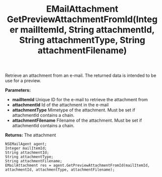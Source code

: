 ﻿---
uid: crmscript_ref_NSEMailAgent_GetPreviewAttachmentFromId
title: EMailAttachment GetPreviewAttachmentFromId(Integer mailItemId, String attachmentId, String attachmentType, String attachmentFilename)
intellisense: NSEMailAgent.GetPreviewAttachmentFromId
keywords: NSEMailAgent, GetPreviewAttachmentFromId
so.topic: reference
---

Retrieve an attachment from an e-mail. The returned data is intended to be use for a preview.

**Parameters:**
 - **mailItemId** Unique ID for the e-mail to retrieve the attachment from
 - **attachmentId** Id of the attachment in the e-mail
 - **attachmentType** Mimetype of the attachment. Must be set if attachmentId contains a chain.
 - **attachmentFilename** Filename of the attachment. Must be set if attachmentId contains a chain.

**Returns:** The attachment

```crmscript
NSEMailAgent agent;
Integer mailItemId;
String attachmentId;
String attachmentType;
String attachmentFilename;
EMailAttachment res = agent.GetPreviewAttachmentFromId(mailItemId, attachmentId, attachmentType, attachmentFilename);
```

